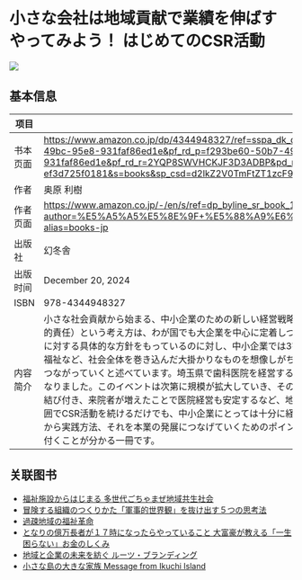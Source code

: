 # 小さな会社は地域貢献で業績を伸ばす　やってみよう！ はじめてのCSR活動

![](https://m.media-amazon.com/images/I/71N-c16RQfL._SL1500_.jpg)

## 基本信息

| 项目 | 内容 |
| --- | --- |
| 书本页面 | https://www.amazon.co.jp/dp/4344948327/ref=sspa_dk_detail_2?psc=1&pd_rd_i=4344948327&pd_rd_w=4SZKz&content-id=amzn1.sym.f293be60-50b7-49bc-95e8-931faf86ed1e&pf_rd_p=f293be60-50b7-49bc-95e8-931faf86ed1e&pf_rd_r=2YQP8SWVHCKJF3D3ADBP&pd_rd_wg=Ktpxo&pd_rd_r=95c4e5ca-b459-4175-ab49-ef3d725f0181&s=books&sp_csd=d2lkZ2V0TmFtZT1zcF9kZXRhaWw |
| 作者 | 奥原 利樹 |
| 作者页面 | https://www.amazon.co.jp/-/en/s/ref=dp_byline_sr_book_1?ie=UTF8&field-author=%E5%A5%A5%E5%8E%9F+%E5%88%A9%E6%A8%B9&text=%E5%A5%A5%E5%8E%9F+%E5%88%A9%E6%A8%B9&sort=relevancerank&search-alias=books-jp |
| 出版社 | 幻冬舎 |
| 出版时间 | December 20, 2024 |
| ISBN | 978-4344948327 |
| 内容简介 | 小さな社会貢献から始まる、中小企業のための新しい経営戦略明日からできるCSR活動が自社と地域を持続的な成長に導く！欧米を中心に広がってきたCSR（企業の社会的責任）という考え方は、わが国でも大企業を中心に定着しつつあります。しかし、ジェトロ（日本貿易振興機構）が実施したアンケートによると大企業の8割近くがCSRに対する具体的な方針をもっているのに対し、中小企業では3割に満たず、まだまだ浸透が進んでいるとはいえない状況です。CSRと聞くと、大企業が行う環境保護や社会福祉など、社会全体を巻き込んだ大掛かりなものを想像しがちですが、著者は「ちょっとした地域貢献」でも十分にCSR活動になり、それが地域や自社の持続的な成長につながっていくと述べています。埼玉県で歯科医院を経営する著者は、医院の駐車場を障がい者施設のイベントに無償提供したことがきっかけでCSR活動に取り組むようになりました。このイベントは次第に規模が拡大していき、その中で他業種の経営者や行政、金融機関との新たなつながりも生まれました。また、地域での知名度向上にも結び付き、来院者が増えたことで医院経営も安定するなど、地域貢献だけでなく自社の経営にも大きなメリットをもたらしてくれたといいます。著者は「無理なくできる範囲でCSR活動を続けるだけでも、中小企業にとっては十分に経営へのインパクトをもたらしてくれる」と述べています。本書では中小企業経営者に向けて、CSRの基礎知識から実践方法、それを本業の発展につなげていくためのポイントを著者の実例を交えながら解説しています。地域のための「小さな貢献」が自社の経営安定と成長に結び付くことが分かる一冊です。 |

## 关联图书

- [福祉施設からはじまる 多世代ごちゃまぜ地域共生社会](https://www.amazon.co.jp/-/en/%E6%A8%A9%E9%A0%AD-%E5%96%9C%E7%BE%8E%E6%83%A0/dp/4344948599/ref=pd_sbs_d_sccl_3_1/358-9774692-9324168?pd_rd_w=KnuPN&content-id=amzn1.sym.13eb81e1-7d13-4eb9-803d-fea9198bc9c1&pf_rd_p=13eb81e1-7d13-4eb9-803d-fea9198bc9c1&pf_rd_r=NFFZHSKQDX2X3N30AC1R&pd_rd_wg=jpf0C&pd_rd_r=79013c23-a8b6-4af1-9c84-0f13d7e180cc&pd_rd_i=4344948599&psc=1)
- [冒険する組織のつくりかた「軍事的世界観」を抜け出す５つの思考法](https://www.amazon.co.jp/-/en/%E5%AE%89%E6%96%8E%E5%8B%87%E6%A8%B9/dp/4799331175/ref=pd_sbs_d_sccl_3_2/358-9774692-9324168?pd_rd_w=KnuPN&content-id=amzn1.sym.13eb81e1-7d13-4eb9-803d-fea9198bc9c1&pf_rd_p=13eb81e1-7d13-4eb9-803d-fea9198bc9c1&pf_rd_r=NFFZHSKQDX2X3N30AC1R&pd_rd_wg=jpf0C&pd_rd_r=79013c23-a8b6-4af1-9c84-0f13d7e180cc&pd_rd_i=4799331175&psc=1)
- [過疎地域の福祉革命](https://www.amazon.co.jp/-/en/%E5%AE%89%E7%94%B0-%E7%94%B1%E5%8A%A0%E7%90%86/dp/4344948661/ref=pd_sbs_d_sccl_3_3/358-9774692-9324168?pd_rd_w=KnuPN&content-id=amzn1.sym.13eb81e1-7d13-4eb9-803d-fea9198bc9c1&pf_rd_p=13eb81e1-7d13-4eb9-803d-fea9198bc9c1&pf_rd_r=NFFZHSKQDX2X3N30AC1R&pd_rd_wg=jpf0C&pd_rd_r=79013c23-a8b6-4af1-9c84-0f13d7e180cc&pd_rd_i=4344948661&psc=1)
- [となりの億万長者が１７時になったらやっていること 大富豪が教える「一生困らない」お金のしくみ](https://www.amazon.co.jp/-/en/%E5%B6%8B%E6%9D%91-%E5%90%89%E6%B4%8B/dp/4569856861/ref=pd_sbs_d_sccl_3_4/358-9774692-9324168?pd_rd_w=KnuPN&content-id=amzn1.sym.13eb81e1-7d13-4eb9-803d-fea9198bc9c1&pf_rd_p=13eb81e1-7d13-4eb9-803d-fea9198bc9c1&pf_rd_r=NFFZHSKQDX2X3N30AC1R&pd_rd_wg=jpf0C&pd_rd_r=79013c23-a8b6-4af1-9c84-0f13d7e180cc&pd_rd_i=4569856861&psc=1)
- [地域と企業の未来を紡ぐ ルーツ・ブランディング](https://www.amazon.co.jp/-/en/%E6%A0%AA%E5%BC%8F%E4%BC%9A%E7%A4%BE-%E7%AC%AC%E4%B8%80%E7%B4%99%E8%A1%8C-%E3%83%96%E3%83%A9%E3%83%B3%E3%83%87%E3%82%A3%E3%83%B3%E3%82%B0%E4%BA%8B%E6%A5%AD%E9%83%A8/dp/4344947975/ref=pd_sbs_d_sccl_3_5/358-9774692-9324168?pd_rd_w=KnuPN&content-id=amzn1.sym.13eb81e1-7d13-4eb9-803d-fea9198bc9c1&pf_rd_p=13eb81e1-7d13-4eb9-803d-fea9198bc9c1&pf_rd_r=NFFZHSKQDX2X3N30AC1R&pd_rd_wg=jpf0C&pd_rd_r=79013c23-a8b6-4af1-9c84-0f13d7e180cc&pd_rd_i=4344947975&psc=1)
- [小さな島の大きな家族 Message from Ikuchi Island](https://www.amazon.co.jp/-/en/%E6%96%B0%E7%94%9F%E7%A6%8F%E7%A5%89%E4%BC%9A-%E5%B1%B1%E4%B8%AD%E5%BA%B7%E5%B9%B3/dp/4344948270/ref=pd_sbs_d_sccl_3_6/358-9774692-9324168?pd_rd_w=KnuPN&content-id=amzn1.sym.13eb81e1-7d13-4eb9-803d-fea9198bc9c1&pf_rd_p=13eb81e1-7d13-4eb9-803d-fea9198bc9c1&pf_rd_r=NFFZHSKQDX2X3N30AC1R&pd_rd_wg=jpf0C&pd_rd_r=79013c23-a8b6-4af1-9c84-0f13d7e180cc&pd_rd_i=4344948270&psc=1)
